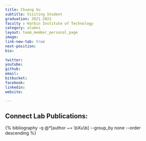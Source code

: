 ```yaml
---
title: Chuang Xu
subtitle: Visiting Student
graduation: 2021-2022
faculty : Harbin Institute of Technology
category: alumni
layout: team_member_personal_page
image: 
link-new-tab: true
next-position: 
bio:
    
twitter: 
youtube: 
github: 
email: 
bitbucket: 
facebook: 
linkedin: 
website: 

---
```


## Connect Lab Publications:

{% bibliography -q @*[author ~= \bXu\b] --group_by none --order descending %}

